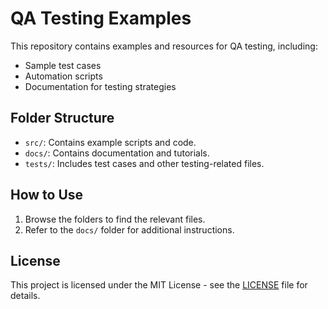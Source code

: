 # QA Testing Examples

This repository contains examples and resources for QA testing, including:
- Sample test cases
- Automation scripts
- Documentation for testing strategies

## Folder Structure
- `src/`: Contains example scripts and code.
- `docs/`: Contains documentation and tutorials.
- `tests/`: Includes test cases and other testing-related files.

## How to Use
1. Browse the folders to find the relevant files.
2. Refer to the `docs/` folder for additional instructions.

## License
This project is licensed under the MIT License - see the [LICENSE](LICENSE) file for details.

